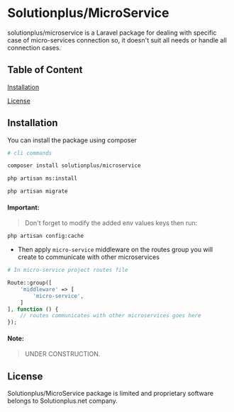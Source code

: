 # Solutionplus/MicroService

solutionplus/microservice is a Laravel package for dealing with specific case of micro-services connection so, it doesn't suit all needs or handle all connection cases.

## Table of Content
[Installation](#Installation)

[License](#License)

## Installation

You can install the package using composer

```bash
# cli commands

composer install solutionplus/microservice

php artisan ms:install

php artisan migrate
```

#### Important:
> Don't forget to modify the added env values keys then run:

```bash
php artisan config:cache
```

* Then apply `micro-service` middleware on the routes group you will create to communicate with other microservices

```php
# In micro-service project routes file

Route::group([
    'middleware' => [
        'micro-service',
    ]
], function () {
    // routes communicates with other microservices goes here
});
```

#### Note:
> UNDER CONSTRUCTION.

## License

Solutionplus/MicroService package is limited and proprietary software belongs to Solutionplus.net company.
